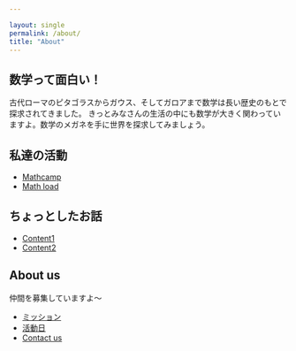 ```yaml
---

layout: single
permalink: /about/
title: "About"
---
```




## 数学って面白い！

古代ローマのピタゴラスからガウス、そしてガロアまで数学は長い歴史のもとで探求されてきました。
きっとみなさんの生活の中にも数学が大きく関わっていますよ。数学のメガネを手に世界を探求してみましょう。


## 私達の活動

- [Mathcamp](/contents/our_activity/mathcamp)
- [Math load](/contents/our_activity/MathLoad)

## ちょっとしたお話

- [Content1](Doc/Contemts/posts/Content1.md)
- [Content2](/Doc/Contemts/Content2.md)

## About us

仲間を募集していますよ〜

- [ミッション](/contents/about_us/mission/)
- [活動日](/Doc/about_us/About_club.md)
- [Contact us](/contents/about_us/contact_us)


